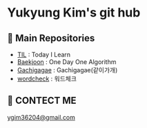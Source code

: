 Yukyung Kim's git hub
====       

🔭 Main Repositories
----
- <a href="https://github.com/yukyung123/TIL">TIL</a> : Today I Learn
- <a href="https://github.com/yukyung123/Baekjoon">Baekjoon</a> : One Day One Algorithm 
- <a href="https://github.com/yukyung123/gachigagae">Gachigagae</a> : Gachigagae(같이가개)
- <a href="https://github.com/wordcheck/wordcheck-web">wordcheck</a> : 워드체크

💬 CONTECT ME
----
ygim36204@gmail.com
